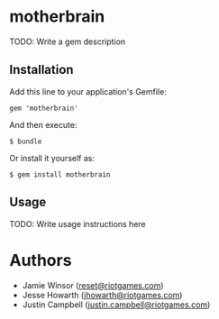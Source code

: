 # motherbrain

TODO: Write a gem description

## Installation

Add this line to your application's Gemfile:

    gem 'motherbrain'

And then execute:

    $ bundle

Or install it yourself as:

    $ gem install motherbrain

## Usage

TODO: Write usage instructions here

# Authors

* Jamie Winsor (<reset@riotgames.com>)
* Jesse Howarth (<jhowarth@riotgames.com>)
* Justin Campbell (<justin.campbell@riotgames.com>)
